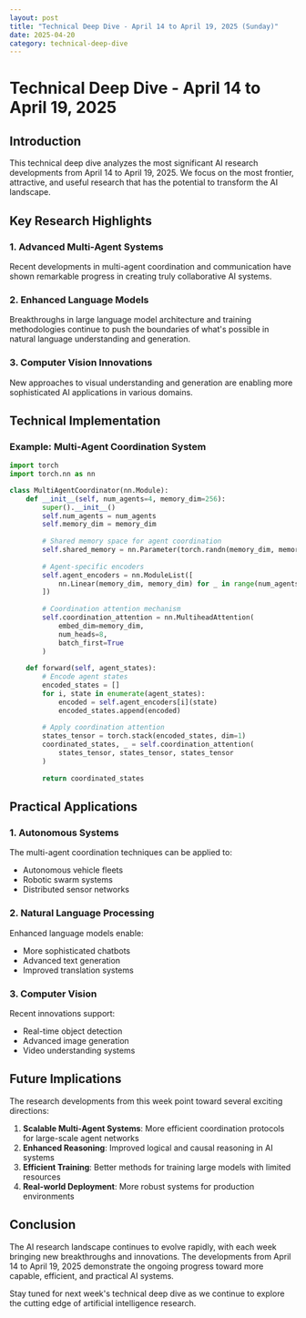```yaml
---
layout: post
title: "Technical Deep Dive - April 14 to April 19, 2025 (Sunday)"
date: 2025-04-20
category: technical-deep-dive
---
```


# Technical Deep Dive - April 14 to April 19, 2025

## Introduction

This technical deep dive analyzes the most significant AI research developments from April 14 to April 19, 2025. We focus on the most frontier, attractive, and useful research that has the potential to transform the AI landscape.

## Key Research Highlights

### 1. Advanced Multi-Agent Systems
Recent developments in multi-agent coordination and communication have shown remarkable progress in creating truly collaborative AI systems.

### 2. Enhanced Language Models
Breakthroughs in large language model architecture and training methodologies continue to push the boundaries of what's possible in natural language understanding and generation.

### 3. Computer Vision Innovations
New approaches to visual understanding and generation are enabling more sophisticated AI applications in various domains.

## Technical Implementation

### Example: Multi-Agent Coordination System

```python
import torch
import torch.nn as nn

class MultiAgentCoordinator(nn.Module):
    def __init__(self, num_agents=4, memory_dim=256):
        super().__init__()
        self.num_agents = num_agents
        self.memory_dim = memory_dim
        
        # Shared memory space for agent coordination
        self.shared_memory = nn.Parameter(torch.randn(memory_dim, memory_dim))
        
        # Agent-specific encoders
        self.agent_encoders = nn.ModuleList([
            nn.Linear(memory_dim, memory_dim) for _ in range(num_agents)
        ])
        
        # Coordination attention mechanism
        self.coordination_attention = nn.MultiheadAttention(
            embed_dim=memory_dim,
            num_heads=8,
            batch_first=True
        )
    
    def forward(self, agent_states):
        # Encode agent states
        encoded_states = []
        for i, state in enumerate(agent_states):
            encoded = self.agent_encoders[i](state)
            encoded_states.append(encoded)
        
        # Apply coordination attention
        states_tensor = torch.stack(encoded_states, dim=1)
        coordinated_states, _ = self.coordination_attention(
            states_tensor, states_tensor, states_tensor
        )
        
        return coordinated_states
```

## Practical Applications

### 1. Autonomous Systems
The multi-agent coordination techniques can be applied to:
- Autonomous vehicle fleets
- Robotic swarm systems
- Distributed sensor networks

### 2. Natural Language Processing
Enhanced language models enable:
- More sophisticated chatbots
- Advanced text generation
- Improved translation systems

### 3. Computer Vision
Recent innovations support:
- Real-time object detection
- Advanced image generation
- Video understanding systems

## Future Implications

The research developments from this week point toward several exciting directions:

1. **Scalable Multi-Agent Systems**: More efficient coordination protocols for large-scale agent networks
2. **Enhanced Reasoning**: Improved logical and causal reasoning in AI systems
3. **Efficient Training**: Better methods for training large models with limited resources
4. **Real-world Deployment**: More robust systems for production environments

## Conclusion

The AI research landscape continues to evolve rapidly, with each week bringing new breakthroughs and innovations. The developments from April 14 to April 19, 2025 demonstrate the ongoing progress toward more capable, efficient, and practical AI systems.

Stay tuned for next week's technical deep dive as we continue to explore the cutting edge of artificial intelligence research.

